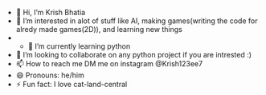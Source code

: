 - 👋 Hi, I’m Krish Bhatia
- 👀 I’m interested in alot of stuff like AI, making games(writing the code for alredy made games(2D)), and learning new things
- - 🌱 I’m currently learning python
- 💞️ I’m looking to collaborate on any python project if you are intrested :)
- 📫 How to reach me DM me on instagram @Krish123ee7
- 😄 Pronouns: he/him
- ⚡ Fun fact: I love cat-land-central

